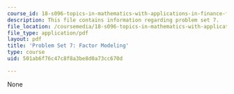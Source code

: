 ```yaml
---
course_id: 18-s096-topics-in-mathematics-with-applications-in-finance-fall-2013
description: This file contains information regarding problem set 7.
file_location: /coursemedia/18-s096-topics-in-mathematics-with-applications-in-finance-fall-2013/501ab6f76c47c8f8a3be8d0a73cc670d_MIT18_S096F13_pset7.pdf
file_type: application/pdf
layout: pdf
title: 'Problem Set 7: Factor Modeling'
type: course
uid: 501ab6f76c47c8f8a3be8d0a73cc670d

---
```

None